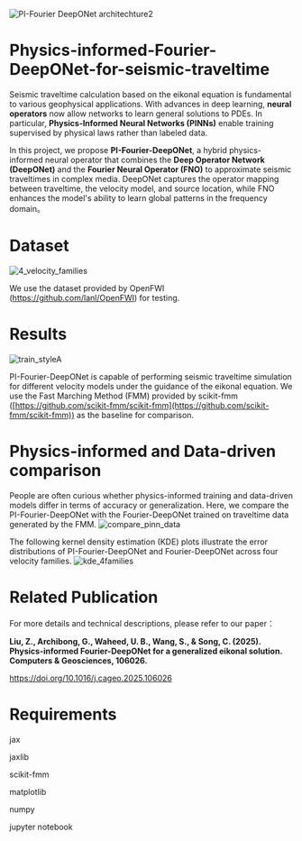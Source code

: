 ![PI-Fourier DeepONet architechture2](https://github.com/user-attachments/assets/fc86b050-152e-492a-855c-5fe9768414ad)
# Physics-informed-Fourier-DeepONet-for-seismic-traveltime
Seismic traveltime calculation based on the eikonal equation is fundamental to various geophysical applications. With advances in deep learning, **neural operators** now allow networks to learn general solutions to PDEs. In particular, **Physics-Informed Neural Networks (PINNs)** enable training supervised by physical laws rather than labeled data.

In this project, we propose **PI-Fourier-DeepONet**, a hybrid physics-informed neural operator that combines the **Deep Operator Network (DeepONet)** and the **Fourier Neural Operator (FNO)** to approximate seismic traveltimes in complex media. DeepONet captures the operator mapping between traveltime, the velocity model, and source location, while FNO enhances the model's ability to learn global patterns in the frequency domain。

# Dataset
![4_velocity_families](https://github.com/user-attachments/assets/5662e93e-1c09-4d66-9e4d-638927abf401)

We use the dataset provided by OpenFWI (https://github.com/lanl/OpenFWI) for testing.

# Results
![train_styleA](https://github.com/user-attachments/assets/7d7ffecc-4812-48d7-b202-93cdbfdd4d88)

PI-Fourier-DeepONet is capable of performing seismic traveltime simulation for different velocity models under the guidance of the eikonal equation. We use the Fast Marching Method (FMM) provided by scikit-fmm ([https://github.com/scikit-fmm/scikit-fmm](https://github.com/scikit-fmm/scikit-fmm)) as the baseline for comparison.

# Physics-informed and Data-driven comparison
People are often curious whether physics-informed training and data-driven models differ in terms of accuracy or generalization. Here, we compare the PI-Fourier-DeepONet with the Fourier-DeepONet trained on traveltime data generated by the FMM.
![compare_pinn_data](https://github.com/user-attachments/assets/275b6ca4-77f7-4e17-bba3-2d88a5e121d4)

The following kernel density estimation (KDE) plots illustrate the error distributions of PI-Fourier-DeepONet and Fourier-DeepONet across four velocity families.
![kde_4families](https://github.com/user-attachments/assets/8bae046a-573c-4a23-a713-71e107f9ac11)

# Related Publication
For more details and technical descriptions, please refer to our paper：

**Liu, Z., Archibong, G., Waheed, U. B., Wang, S., & Song, C. (2025). Physics-informed Fourier-DeepONet for a generalized eikonal solution. Computers & Geosciences, 106026.**

https://doi.org/10.1016/j.cageo.2025.106026

# Requirements

jax

jaxlib

scikit-fmm

matplotlib

numpy

jupyter notebook


